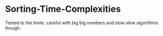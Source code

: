 # Sorting-Time-Complexities
Tested to the limits. careful with big big numbers and slow slow algorithms though.
